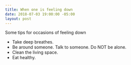 ```yaml
---
title: When one is feeling down
date: 2018-07-03 19:00:00 -05:00
layout: post
---
```


Some tips for occasions of feeling down

* Take deep breathes.
* Be around someone. Talk to someone. Do NOT be alone.
* Clean the living space.
* Eat healthy. 
